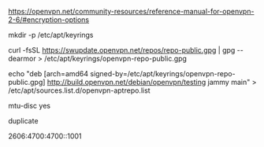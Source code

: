 https://openvpn.net/community-resources/reference-manual-for-openvpn-2-6/#encryption-options


mkdir -p /etc/apt/keyrings

curl -fsSL https://swupdate.openvpn.net/repos/repo-public.gpg | gpg --dearmor > /etc/apt/keyrings/openvpn-repo-public.gpg

echo "deb [arch=amd64 signed-by=/etc/apt/keyrings/openvpn-repo-public.gpg] http://build.openvpn.net/debian/openvpn/testing jammy main" > /etc/apt/sources.list.d/openvpn-aptrepo.list



mtu-disc yes

duplicate

2606:4700:4700::1001
